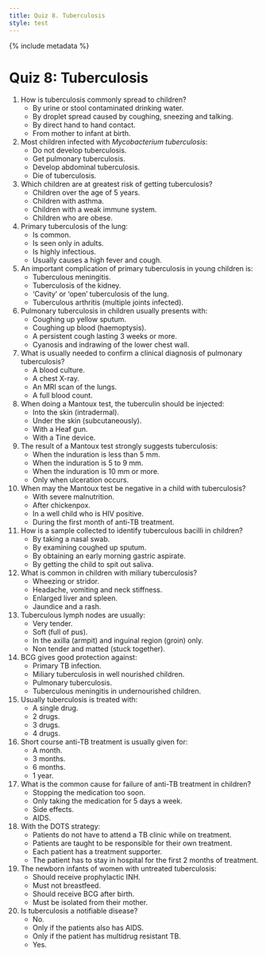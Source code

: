 ```yaml
---
title: Quiz 8. Tuberculosis
style: test
---
```


{% include metadata %}

# Quiz 8: Tuberculosis

1.	How is tuberculosis commonly spread to children?
	-	By urine or stool contaminated drinking water.
	+	By droplet spread caused by coughing, sneezing and talking.
	-	By direct hand to hand contact.
	-	From mother to infant at birth.
2.	Most children infected with *Mycobacterium tuberculosis*:
	+	Do not develop tuberculosis.
	-	Get pulmonary tuberculosis.
	-	Develop abdominal tuberculosis.
	-	Die of tuberculosis.
3.	Which children are at greatest risk of getting tuberculosis?
	-	Children over the age of 5 years.
	-	Children with asthma.
	+	Children with a weak immune system.
	-	Children who are obese.
4.	Primary tuberculosis of the lung:
	+	Is common.
	-	Is seen only in adults.
	-	Is highly infectious.
	-	Usually causes a high fever and cough.
5.	An important complication of primary tuberculosis in young children is:
	+	Tuberculous meningitis.
	-	Tuberculosis of the kidney.
	-	‘Cavity’ or ‘open’ tuberculosis of the lung.
	-	Tuberculous arthritis (multiple joints infected).
6.	Pulmonary tuberculosis in children usually presents with:
	-	Coughing up yellow sputum.
	-	Coughing up blood (haemoptysis).
	+	A persistent cough lasting 3 weeks or more.
	-	Cyanosis and indrawing of the lower chest wall.
7.	What is usually needed to confirm a clinical diagnosis of pulmonary tuberculosis?
	-	A blood culture.
	+	A chest X-ray.
	-	An MRI scan of the lungs.
	-	A full blood count.
8.	When doing a Mantoux test, the tuberculin should be injected:
	+	Into the skin (intradermal).
	-	Under the skin (subcutaneously).
	-	With a Heaf gun.
	-	With a Tine device.
9.	The result of a Mantoux test strongly suggests tuberculosis:
	-	When the induration is less than 5 mm.
	-	When the induration is 5 to 9 mm.
	+	When the induration is 10 mm or more.
	-	Only when ulceration occurs.
10.	When may the Mantoux test be negative in a child with tuberculosis?
	+	With severe malnutrition.
	-	After chickenpox.
	-	In a well child who is HIV positive.
	-	During the first month of anti-TB treatment.
11.	How is a sample collected to identify tuberculous bacilli in children?
	-	By taking a nasal swab.
	-	By examining coughed up sputum.
	+	By obtaining an early morning gastric aspirate.
	-	By getting the child to spit out saliva.
12.	What is common in children with miliary tuberculosis?
	-	Wheezing or stridor.
	-	Headache, vomiting and neck stiffness.
	+	Enlarged liver and spleen.
	-	Jaundice and a rash.
13.	Tuberculous lymph nodes are usually:
	-	Very tender.
	-	Soft (full of pus).
	-	In the axilla (armpit) and inguinal region (groin) only.
	+	Non tender and matted (stuck together).
14.	BCG gives good protection against:
	-	Primary TB infection.
	+	Miliary tuberculosis in well nourished children.
	-	Pulmonary tuberculosis.
	-	Tuberculous meningitis in under­nourished children.
15.	Usually tuberculosis is treated with:
	-	A single drug.
	-	2 drugs.
	+	3 drugs.
	-	4 drugs.
16.	Short course anti-TB treatment is usually given for:
	-	A month.
	-	3 months.
	+	6 months.
	-	1 year.
17.	What is the common cause for failure of anti-TB treatment in children?
	+	Stopping the medication too soon.
	-	Only taking the medication for 5 days a week.
	-	Side effects.
	-	AIDS.
18.	With the DOTS strategy:
	-	Patients do not have to attend a TB clinic while on treatment.
	-	Patients are taught to be responsible for their own treatment.
	+	Each patient has a treatment supporter.
	-	The patient has to stay in hospital for the first 2 months of treatment.
19.	The newborn infants of women with untreated tuberculosis:
	+	Should receive prophylactic INH.
	-	Must not breastfeed.
	-	Should receive BCG after birth.
	-	Must be isolated from their mother.
20.	Is tuberculosis a notifiable disease?
	-	No.
	-	Only if the patients also has AIDS.
	-	Only if the patient has multidrug resistant TB.
	+	Yes.
